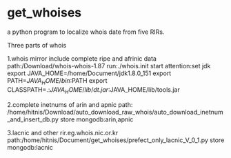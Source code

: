 # get_whoises
a python program to localize whois date from five RIRs.


Three parts of whois

1.whois mirror
include complete ripe and afrinic data 
path:/Download/whois-whois-1.87
run:./whois.init start
attention:set jdk 
export JAVA_HOME=/home/Document/jdk1.8.0_151
export PATH=$JAVA_HOME/bin:$PATH
export CLASSPATH=.:$JAVA_HOME/lib/dt.jar:$JAVA_HOME/lib/tools.jar

2.complete inetnums of arin and apnic
path: /home/hitnis/Download/auto_download_raw_whois/auto_download_inetnum_and_insert_db.py
store mongodb:arin,apnic

3.lacnic and other rir.eg.whois.nic.or.kr
path:/home/hitnis/Document/get_whoises/prefect_only_lacnic_V_0_1.py
store mongodb:lacnic
